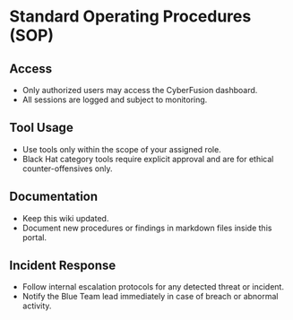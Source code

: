 # Standard Operating Procedures (SOP)

## Access

- Only authorized users may access the CyberFusion dashboard.
- All sessions are logged and subject to monitoring.

## Tool Usage

- Use tools only within the scope of your assigned role.
- Black Hat category tools require explicit approval and are for ethical counter-offensives only.

## Documentation

- Keep this wiki updated.
- Document new procedures or findings in markdown files inside this portal.

## Incident Response

- Follow internal escalation protocols for any detected threat or incident.
- Notify the Blue Team lead immediately in case of breach or abnormal activity.